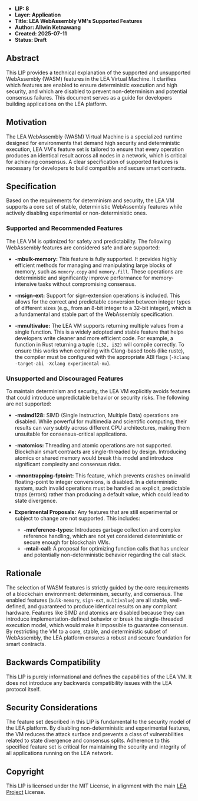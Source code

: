 * **LIP: 8**
* **Layer: Application**
* **Title: LEA WebAssembly VM's Supported Features**
* **Author: Allwin Ketnawang**
* **Created: 2025-07-11**
* **Status: Draft**

## Abstract

This LIP provides a technical explanation of the supported and unsupported WebAssembly (WASM) features in the LEA Virtual Machine. It clarifies which features are enabled to ensure deterministic execution and high security, and which are disabled to prevent non-determinism and potential consensus failures. This document serves as a guide for developers building applications on the LEA platform.

## Motivation

The LEA WebAssembly (WASM) Virtual Machine is a specialized runtime designed for environments that demand high security and deterministic execution, LEA VM's feature set is tailored to ensure that every operation produces an identical result across all nodes in a network, which is critical for achieving consensus. A clear specification of supported features is necessary for developers to build compatible and secure smart contracts.

## Specification

Based on the requirements for determinism and security, the LEA VM supports a core set of stable, deterministic WebAssembly features while actively disabling experimental or non-deterministic ones.

### Supported and Recommended Features

The LEA VM is optimized for safety and predictability. The following WebAssembly features are considered safe and are supported:

- **-mbulk-memory:** This feature is fully supported. It provides highly efficient methods for managing and manipulating large blocks of memory, such as `memory.copy` and `memory.fill`. These operations are deterministic and significantly improve performance for memory-intensive tasks without compromising consensus.

- **-msign-ext:** Support for sign-extension operations is included. This allows for the correct and predictable conversion between integer types of different sizes (e.g., from an 8-bit integer to a 32-bit integer), which is a fundamental and stable part of the WebAssembly specification.

- **-mmultivalue:** The LEA VM supports returning multiple values from a single function. This is a widely adopted and stable feature that helps developers write cleaner and more efficient code. For example, a function in Rust returning a tuple `(i32, i32)` will compile correctly. To ensure this works when compiling with Clang-based tools (like rustc), the compiler must be configured with the appropriate ABI flags (`-Xclang -target-abi -Xclang experimental-mv`).

### Unsupported and Discouraged Features

To maintain determinism and security, the LEA VM explicitly avoids features that could introduce unpredictable behavior or security risks. The following are not supported:

- **-msimd128:** SIMD (Single Instruction, Multiple Data) operations are disabled. While powerful for multimedia and scientific computing, their results can vary subtly across different CPU architectures, making them unsuitable for consensus-critical applications.

- **-matomics:** Threading and atomic operations are not supported. Blockchain smart contracts are single-threaded by design. Introducing atomics or shared memory would break this model and introduce significant complexity and consensus risks.

- **-mnontrapping-fptoint:** This feature, which prevents crashes on invalid floating-point to integer conversions, is disabled. In a deterministic system, such invalid operations must be handled as explicit, predictable traps (errors) rather than producing a default value, which could lead to state divergence.

- **Experimental Proposals:** Any features that are still experimental or subject to change are not supported. This includes:
    - **-mreference-types:** Introduces garbage collection and complex reference handling, which are not yet considered deterministic or secure enough for blockchain VMs.
    - **-mtail-call:** A proposal for optimizing function calls that has unclear and potentially non-deterministic behavior regarding the call stack.

## Rationale

The selection of WASM features is strictly guided by the core requirements of a blockchain environment: determinism, security, and consensus. The enabled features (`bulk-memory`, `sign-ext`, `multivalue`) are all stable, well-defined, and guaranteed to produce identical results on any compliant hardware. Features like SIMD and atomics are disabled because they can introduce implementation-defined behavior or break the single-threaded execution model, which would make it impossible to guarantee consensus. By restricting the VM to a core, stable, and deterministic subset of WebAssembly, the LEA platform ensures a robust and secure foundation for smart contracts.

## Backwards Compatibility

This LIP is purely informational and defines the capabilities of the LEA VM. It does not introduce any backwards compatibility issues with the LEA protocol itself.

## Security Considerations

The feature set described in this LIP is fundamental to the security model of the LEA platform. By disabling non-deterministic and experimental features, the VM reduces the attack surface and prevents a class of vulnerabilities related to state divergence and consensus splits. Adherence to this specified feature set is critical for maintaining the security and integrity of all applications running on the LEA network.

## Copyright

This LIP is licensed under the MIT License, in alignment with the main [LEA Project](https://getlea.org) License.
